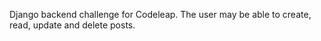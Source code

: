Django backend challenge for Codeleap. 
The user may be able to create, read, update and delete posts.
